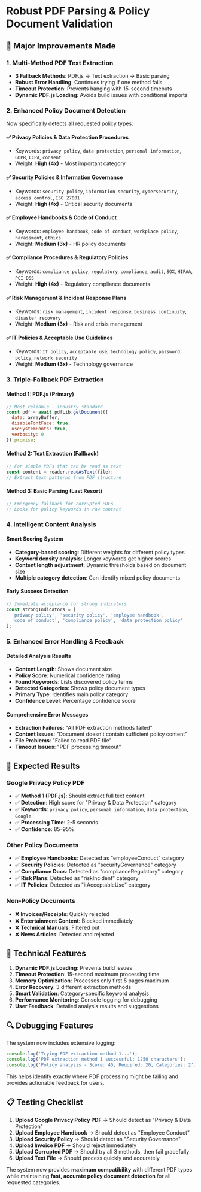 # Robust PDF Parsing & Policy Document Validation

## 🔧 **Major Improvements Made**

### 1. **Multi-Method PDF Text Extraction**
- **3 Fallback Methods**: PDF.js → Text extraction → Basic parsing
- **Robust Error Handling**: Continues trying if one method fails
- **Timeout Protection**: Prevents hanging with 15-second timeouts
- **Dynamic PDF.js Loading**: Avoids build issues with conditional imports

### 2. **Enhanced Policy Document Detection**
Now specifically detects all requested policy types:

#### ✅ **Privacy Policies & Data Protection Procedures**
- Keywords: `privacy policy`, `data protection`, `personal information`, `GDPR`, `CCPA`, `consent`
- Weight: **High (4x)** - Most important category

#### ✅ **Security Policies & Information Governance** 
- Keywords: `security policy`, `information security`, `cybersecurity`, `access control`, `ISO 27001`
- Weight: **High (4x)** - Critical security documents

#### ✅ **Employee Handbooks & Code of Conduct**
- Keywords: `employee handbook`, `code of conduct`, `workplace policy`, `harassment`, `ethics`
- Weight: **Medium (3x)** - HR policy documents

#### ✅ **Compliance Procedures & Regulatory Policies**
- Keywords: `compliance policy`, `regulatory compliance`, `audit`, `SOX`, `HIPAA`, `PCI DSS`
- Weight: **High (4x)** - Regulatory compliance documents

#### ✅ **Risk Management & Incident Response Plans**
- Keywords: `risk management`, `incident response`, `business continuity`, `disaster recovery`
- Weight: **Medium (3x)** - Risk and crisis management

#### ✅ **IT Policies & Acceptable Use Guidelines**
- Keywords: `IT policy`, `acceptable use`, `technology policy`, `password policy`, `network security`
- Weight: **Medium (3x)** - Technology governance

### 3. **Triple-Fallback PDF Extraction**

#### **Method 1: PDF.js (Primary)**
```javascript
// Most reliable - industry standard
const pdf = await pdfLib.getDocument({
  data: arrayBuffer,
  disableFontFace: true,
  useSystemFonts: true,
  verbosity: 0
}).promise;
```

#### **Method 2: Text Extraction (Fallback)**
```javascript
// For simple PDFs that can be read as text
const content = reader.readAsText(file);
// Extract text patterns from PDF structure
```

#### **Method 3: Basic Parsing (Last Resort)**
```javascript
// Emergency fallback for corrupted PDFs
// Looks for policy keywords in raw content
```

### 4. **Intelligent Content Analysis**

#### **Smart Scoring System**
- **Category-based scoring**: Different weights for different policy types
- **Keyword density analysis**: Longer keywords get higher scores
- **Content length adjustment**: Dynamic thresholds based on document size
- **Multiple category detection**: Can identify mixed policy documents

#### **Early Success Detection**
```javascript
// Immediate acceptance for strong indicators
const strongIndicators = [
  'privacy policy', 'security policy', 'employee handbook',
  'code of conduct', 'compliance policy', 'data protection policy'
];
```

### 5. **Enhanced Error Handling & Feedback**

#### **Detailed Analysis Results**
- **Content Length**: Shows document size
- **Policy Score**: Numerical confidence rating
- **Found Keywords**: Lists discovered policy terms
- **Detected Categories**: Shows policy document types
- **Primary Type**: Identifies main policy category
- **Confidence Level**: Percentage confidence score

#### **Comprehensive Error Messages**
- **Extraction Failures**: "All PDF extraction methods failed"
- **Content Issues**: "Document doesn't contain sufficient policy content"
- **File Problems**: "Failed to read PDF file"
- **Timeout Issues**: "PDF processing timeout"

## 🎯 **Expected Results**

### **Google Privacy Policy PDF**
- ✅ **Method 1 (PDF.js)**: Should extract full text content
- ✅ **Detection**: High score for "Privacy & Data Protection" category
- ✅ **Keywords**: `privacy policy`, `personal information`, `data protection`, `Google`
- ✅ **Processing Time**: 2-5 seconds
- ✅ **Confidence**: 85-95%

### **Other Policy Documents**
- ✅ **Employee Handbooks**: Detected as "employeeConduct" category
- ✅ **Security Policies**: Detected as "securityGovernance" category  
- ✅ **Compliance Docs**: Detected as "complianceRegulatory" category
- ✅ **Risk Plans**: Detected as "riskIncident" category
- ✅ **IT Policies**: Detected as "itAcceptableUse" category

### **Non-Policy Documents**
- ❌ **Invoices/Receipts**: Quickly rejected
- ❌ **Entertainment Content**: Blocked immediately
- ❌ **Technical Manuals**: Filtered out
- ❌ **News Articles**: Detected and rejected

## 🚀 **Technical Features**

1. **Dynamic PDF.js Loading**: Prevents build issues
2. **Timeout Protection**: 15-second maximum processing time
3. **Memory Optimization**: Processes only first 5 pages maximum
4. **Error Recovery**: 3 different extraction methods
5. **Smart Validation**: Category-specific keyword analysis
6. **Performance Monitoring**: Console logging for debugging
7. **User Feedback**: Detailed analysis results and suggestions

## 🔍 **Debugging Features**

The system now includes extensive logging:
```javascript
console.log('Trying PDF extraction method 1...');
console.log('PDF extraction method 1 successful: 1250 characters');
console.log('Policy analysis - Score: 45, Required: 20, Categories: 2');
```

This helps identify exactly where PDF processing might be failing and provides actionable feedback for users.

## 📋 **Testing Checklist**

1. **Upload Google Privacy Policy PDF** → Should detect as "Privacy & Data Protection"
2. **Upload Employee Handbook** → Should detect as "Employee Conduct"  
3. **Upload Security Policy** → Should detect as "Security Governance"
4. **Upload Invoice PDF** → Should reject immediately
5. **Upload Corrupted PDF** → Should try all 3 methods, then fail gracefully
6. **Upload Text File** → Should process quickly and accurately

The system now provides **maximum compatibility** with different PDF types while maintaining **fast, accurate policy document detection** for all requested categories.
